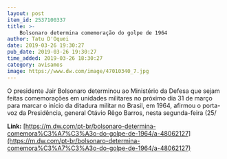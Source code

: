 ```yaml
---
layout: post
item_id: 2537100337
title: >-
    Bolsonaro determina comemoração do golpe de 1964
author: Tatu D'Oquei
date: 2019-03-26 19:30:27
pub_date: 2019-03-26 19:30:27
time_added: 2019-03-26 18:30:27
category: avisamos
image: https://www.dw.com/image/47010340_7.jpg
---
```


O presidente Jair Bolsonaro determinou ao Ministério da Defesa que sejam feitas comemorações em unidades militares no próximo dia 31 de março para marcar o início da ditadura militar no Brasil, em 1964, afirmou o porta-voz da Presidência, general Otávio Rêgo Barros, nesta segunda-feira (25/

**Link:** [https://m.dw.com/pt-br/bolsonaro-determina-comemora%C3%A7%C3%A3o-do-golpe-de-1964/a-48062127](https://m.dw.com/pt-br/bolsonaro-determina-comemora%C3%A7%C3%A3o-do-golpe-de-1964/a-48062127)

